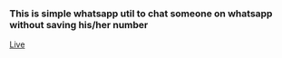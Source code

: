 ### This is simple whatsapp util to chat someone on whatsapp without saving his/her number

<a href="https://mywhatsapputil.surge.sh/">Live</a>
